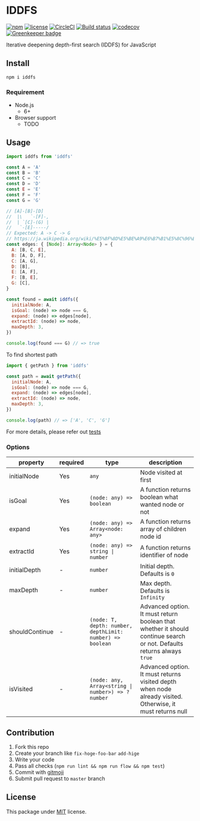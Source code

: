 # IDDFS

[![npm](https://img.shields.io/npm/v/iddfs.svg)](https://www.npmjs.com/package/iddfs)
[![license](https://img.shields.io/github/license/Leko/IDDFS.svg)](https://opensource.org/licenses/MIT)
[![CircleCI](https://circleci.com/gh/Leko/IDDFS.svg?style=svg)](https://circleci.com/gh/Leko/IDDFS)
[![Build status](https://ci.appveyor.com/api/projects/status/7atqxshqidfvw2sf/branch/master?svg=true)](https://ci.appveyor.com/project/Leko/iddfs/branch/master)
[![codecov](https://codecov.io/gh/Leko/IDDFS/branch/master/graph/badge.svg)](https://codecov.io/gh/Leko/IDDFS)
[![Greenkeeper badge](https://badges.greenkeeper.io/Leko/IDDFS.svg)](https://greenkeeper.io/)

Iterative deepening depth-first search (IDDFS) for JavaScript

## Install

```
npm i iddfs
```

### Requirement

* Node.js
  * 6+
* Browser support
  * TODO

## Usage

```js
import iddfs from 'iddfs'

const A = 'A'
const B = 'B'
const C = 'C'
const D = 'D'
const E = 'E'
const F = 'F'
const G = 'G'

// [A]-[B]-[D]
//  |\   `-[F]-,
//  | `[C]-(G) |
//   `-[E]-----/
// Expected: A -> C -> G
// https://ja.wikipedia.org/wiki/%E5%8F%8D%E5%BE%A9%E6%B7%B1%E5%8C%96%E6%B7%B1%E3%81%95%E5%84%AA%E5%85%88%E6%8E%A2%E7%B4%A2
const edges: { [Node]: Array<Node> } = {
  A: [B, C, E],
  B: [A, D, F],
  C: [A, G],
  D: [B],
  E: [A, F],
  F: [B, E],
  G: [C],
}

const found = await iddfs({
  initialNode: A,
  isGoal: (node) => node === G,
  expand: (node) => edges[node],
  extractId: (node) => node,
  maxDepth: 3,
})

console.log(found === G) // => true
```

To find shortest path

```js
import { getPath } from 'iddfs'

const path = await getPath({
  initialNode: A,
  isGoal: (node) => node === G,
  expand: (node) => edges[node],
  extractId: (node) => node,
  maxDepth: 3,
})

console.log(path) // => ['A', 'C', 'G']
```

For more details, please refer out [tests](https://github.com/Leko/IDDFS/tree/master/test)

### Options

| property       | required | type                                                      | description                                                                                                           |
| -------------- | -------- | --------------------------------------------------------- | --------------------------------------------------------------------------------------------------------------------- |
| initialNode    | Yes      | `any`                                                     | Node visited at first                                                                                                 |
| isGoal         | Yes      | `(node: any) => boolean`                                  | A function returns boolean what wanted node or not                                                                    |
| expand         | Yes      | `(node: any) => Array<node: any>`                         | A function returns array of children node id                                                                          |
| extractId      | Yes      | `(node: any) => string \| number`                         | A function returns identifier of node                                                                                 |
| initialDepth   | -        | `number`                                                  | Initial depth. Defaults is `0`                                                                                        |
| maxDepth       | -        | `number`                                                  | Max depth. Defaults is `Infinity`                                                                                     |
| shouldContinue | -        | `(node: T, depth: number, depthLimit: number) => boolean` | Advanced option. It must return boolean that whether it should continue search or not. Defaults returns always `true` |
| isVisited      | -        | `(node: any, Array<string \| number>) => ?number`         | Advanced option. It must returns visited depth when node already visited. Otherwise, it must returns null             |

## Contribution

1.  Fork this repo
1.  Create your branch like `fix-hoge-foo-bar` `add-hige`
1.  Write your code
1.  Pass all checks (`npm run lint && npm run flow && npm test`)
1.  Commit with [gitmoji](https://gitmoji.carloscuesta.me/)
1.  Submit pull request to `master` branch

## License

This package under [MIT](https://opensource.org/licenses/MIT) license.
